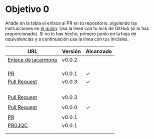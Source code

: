 # Objetivo 0

Añade en la tabla el enlace al PR en *tu* repositorio, siguiendo las
instrucciones en [el guión](http://jj.github.io/IV/documentos/proyecto/0.Repositorio). Usa
la línea con tu nick de GitHub (si lo has proporcionado). Si no lo has hecho,
primero ponlo en la hoja de equivalencias y a continuación usa la línea con tus
iniciales.

| URL                                                                       | Versión | Alcanzado |
|---------------------------------------------------------------------------|---------|-----------|
| [Enlace de jacarmona](https://github.com/jacarmona364/Riskalk/pull/1)     | v0.0.2  |           |
| <!-- Enlace de nachoescalona -->                                          |         |           |
| <!-- Enlace de oscar0310 -->                                              |         |           |
| <!-- Enlace de G G J Á -->                                                |         |           |
| [PR](https://github.com/gosema/IV/pull/1)                                 | v0.0.1  | ✓         |
| [Pull Request](https://github.com/gabrielherreraloz/IV-GHL/pull/2)        | v0.0.3  | ✓         |
| <!-- Enlace de gosema -->                                                 |         |           |
| <!-- Enlace de gabrielherreraloz -->                                      |         |           |
| <!-- Enlace de chemalc05 -->                                              |         |           |
| <!-- Enlace de L C L -->                                                  |         |           |
| [Pull Request](https://github.com/jorgelopez-ugr/Fermater/pull/1)         | v0.0.3  |           |
| <!-- Enlace de M S D L L -->                                              |         |           |
| [Pull Request](https://github.com/GabrielFranciscoSM/practicas-IV/pull/1) | v0.0.0  | ✓         |
| <!-- Enlace de M R J L -->                                                |         |           |
| [PR](https://github.com/FlorinTodor/DermaIndex/pull/1)                    | v0.0.1  |           |
| [PR0JQC](https://github.com/jvrqc/practIV/pull/1)                         | v0.0.1  |           |
| <!-- Enlace de GabrielFranciscoSM -->                                     |         |           |
| <!-- Enlace de S H G -->                                                  |         |           |


